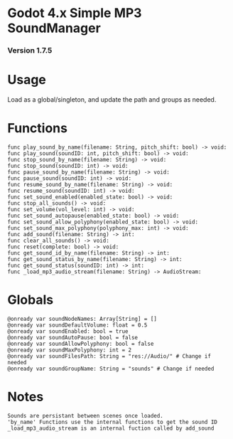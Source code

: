# Godot 4.x Simple MP3 SoundManager
### Version 1.7.5

# Usage

Load as a global/singleton, and update the path and groups as needed.

# Functions

    func play_sound_by_name(filename: String, pitch_shift: bool) -> void:
    func play_sound(soundID: int, pitch_shift: bool) -> void:
    func stop_sound_by_name(filename: String) -> void:
    func stop_sound(soundID: int) -> void:
    func pause_sound_by_name(filename: String) -> void:
    func pause_sound(soundID: int) -> void:
    func resume_sound_by_name(filename: String) -> void:
    func resume_sound(soundID: int) -> void:
    func set_sound_enabled(enabled_state: bool) -> void:
    func stop_all_sounds() -> void:
    func set_volume(vol_level: int) -> void:
    func set_sound_autopause(enabled_state: bool) -> void:
    func set_sound_allow_polyphony(enabled_state: bool) -> void:
    func set_sound_max_polyphony(polyphony_max: int) -> void:
    func add_sound(filename: String) -> int:
    func clear_all_sounds() -> void:
    func reset(complete: bool) -> void:
    func get_sound_id_by_name(filename: String) -> int:
    func get_sound_status_by_name(filename: String) -> int:
    func get_sound_status(soundID: int) -> int:
    func _load_mp3_audio_stream(filename: String) -> AudioStream:

# Globals

    @onready var soundNodeNames: Array[String] = []
    @onready var soundDefaultVolume: float = 0.5
    @onready var soundEnabled: bool = true
    @onready var soundAutoPause: bool = false
    @onready var soundAllowPolyphony: bool = false
    @onready var soundMaxPolyphony: int = 2
    @onready var soundFilesPath: String = "res://Audio/" # Change if needed
    @onready var soundGroupName: String = "sounds" # Change if needed

# Notes

    Sounds are persistant between scenes once loaded.
    'by_name' Functions use the internal functions to get the sound ID
    _load_mp3_audio_stream is an internal fuction called by add_sound
